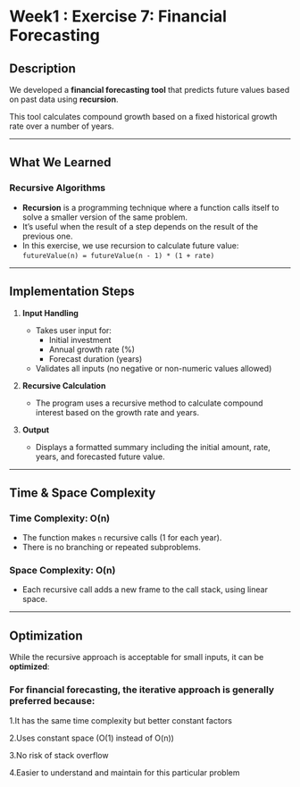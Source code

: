 #  Week1 : Exercise 7: Financial Forecasting

##  Description

We developed a **financial forecasting tool** that predicts future values based on past data using **recursion**.

This tool calculates compound growth based on a fixed historical growth rate over a number of years.

---

##  What We Learned

###  Recursive Algorithms

- **Recursion** is a programming technique where a function calls itself to solve a smaller version of the same problem.
- It’s useful when the result of a step depends on the result of the previous one.
- In this exercise, we use recursion to calculate future value:  
  `futureValue(n) = futureValue(n - 1) * (1 + rate)`

---

## Implementation Steps

1. **Input Handling**
   - Takes user input for:
     - Initial investment
     - Annual growth rate (%)
     - Forecast duration (years)
   - Validates all inputs (no negative or non-numeric values allowed)

2. **Recursive Calculation**
   - The program uses a recursive method to calculate compound interest based on the growth rate and years.

3. **Output**
   - Displays a formatted summary including the initial amount, rate, years, and forecasted future value.


---

##  Time & Space Complexity

### Time Complexity: **O(n)**  
- The function makes `n` recursive calls (1 for each year).
- There is no branching or repeated subproblems.

### Space Complexity: **O(n)**  
- Each recursive call adds a new frame to the call stack, using linear space.

---

## Optimization

While the recursive approach is acceptable for small inputs, it can be **optimized**:

### For financial forecasting, the iterative approach is generally preferred because:

1.It has the same time complexity but better constant factors

2.Uses constant space (O(1) instead of O(n))

3.No risk of stack overflow

4.Easier to understand and maintain for this particular problem

